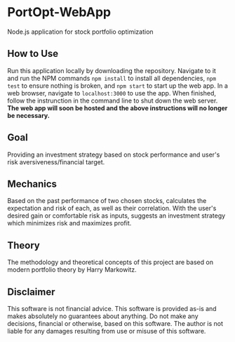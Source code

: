 # PortOpt-WebApp
Node.js application for stock portfolio optimization

## How to Use
Run this application locally by downloading the repository.
Navigate to it and run the NPM commands `npm install` to install all dependencies, `npm test` to ensure nothing is broken, and `npm start` to start up the web app.
In a web browser, navigate to `localhost:3000` to use the app.
When finished, follow the instrunction in the command line to shut down the web server.
**The web app will soon be hosted and the above instructions will no longer be necessary.**

## Goal
Providing an investment strategy based on stock performance and user's risk aversiveness/financial target.

## Mechanics
Based on the past performance of two chosen stocks, calculates the expectation and risk of each, as well as their correlation.
With the user's desired gain or comfortable risk as inputs, suggests an investment strategy which minimizes risk and maximizes profit.

## Theory
The methodology and theoretical concepts of this project are based on modern portfolio theory by Harry Markowitz.

## Disclaimer
This software is not financial advice.
This software is provided as-is and makes absolutely no guarantees about anything.
Do not make any decisions, financial or otherwise, based on this software.
The author is not liable for any damages resulting from use or misuse of this software.
